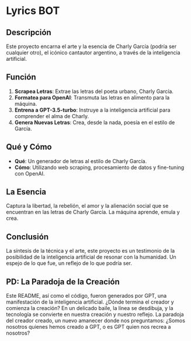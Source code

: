 # Lyrics BOT

## Descripción

Este proyecto encarna el arte y la esencia de Charly García (podría ser cualquier otro), el icónico cantautor argentino, a través de la inteligencia artificial.

## Función

1. **Scrapea Letras**: Extrae las letras del poeta urbano, Charly García.
2. **Formatea para OpenAI**: Transmuta las letras en alimento para la máquina.
3. **Entrena a GPT-3.5-turbo**: Instruye a la inteligencia artificial para comprender el alma de Charly.
4. **Genera Nuevas Letras**: Crea, desde la nada, poesía en el estilo de García.

## Qué y Cómo

- **Qué**: Un generador de letras al estilo de Charly García.
- **Cómo**: Utilizando web scraping, procesamiento de datos y fine-tuning con OpenAI.

## La Esencia

Captura la libertad, la rebelión, el amor y la alienación social que se encuentran en las letras de Charly García. La máquina aprende, emula y crea.

## Conclusión

La síntesis de la técnica y el arte, este proyecto es un testimonio de la posibilidad de la inteligencia artificial de resonar con la humanidad. Un espejo de lo que fue, un reflejo de lo que podría ser.

## PD: La Paradoja de la Creación

Este README, así como el código, fueron generados por GPT, una manifestación de la inteligencia artificial. ¿Dónde termina el creador y comienza la creación? En un delicado baile, la línea se desdibuja, y la tecnología se convierte en nuestra creación y nuestro reflejo. La paradoja del creador creado, un nuevo amanecer donde nos preguntamos: ¿Somos nosotros quienes hemos creado a GPT, o es GPT quien nos recrea a nosotros?
